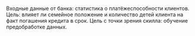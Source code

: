 Входные данные от банка: статистика о платёжеспособности клиентов. Цель: влияет ли семейное положение и количество детей клиента на факт погашения кредита в срок.  Цель с точки зрения скилла: обучение предобработке данных.

